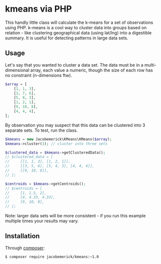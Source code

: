 kmeans via PHP
==============

This handly little class will calculate the k-means for a set of observations using PHP. k-means is a cool way to cluster data into groups based on relation - like clustering geographical data (using lat/lng) into a digestible summary. It is useful for detecting patterns in large data sets.

## Usage

Let's say that you wanted to cluster a data set. The data must be in a multi-dimensional array, each value a numeric, though the size of each row has no constraint (n-dimensions ftw).

```php
$array = [
    [1, 1, 3],
    [3, 7, 6],
    [5, 8, 3],
    [1, 2, 1],
    [9, 10, 8],
    [4, 4, 4],
];
```

By observation you may suspect that this data can be clustered into 3 separate sets. To test, run the class.

```php
$kmeans = new Jacobemerick\KMeans\KMeans($array);
$kmeans->cluster(3); // cluster into three sets

$clustered_data = $kmeans->getClusteredData();
// $clustered_data = [
//     [[1, 1, 3], [1, 2, 1]],
//     [[3, 5, 6], [5, 4, 3], [4, 4, 4]],
//     [[9, 10, 8]],
// ];

$centroids = $kmeans->getCentroids();
// $centroids = [
//     [1, 1.5, 2],
//     [4, 4.33, 4.33],
//     [9, 10, 8],
// ];
```

Note: larger data sets will be more consistent - if you run this example multiple times your results may vary.

## Installation

Through [composer](http://getcomposer.org):

```bash
$ composer require jacobemerick/kmeans:~1.0
```

